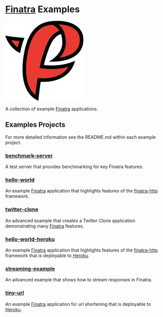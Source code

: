 # [Finatra][finatra] Examples

![finatra logo](../finatra_logo.png)

A collection of example [Finatra][finatra] applications.

## Examples Projects
For more detailed information see the README.md within each example project.

### [benchmark-server](finatra-benchmark-server/README.md)
A test server that provides benchmarking for key Finatra features.

### [hello-world](finatra-hello-world/README.md)
An example [Finatra][finatra] application that highlights features of the [finatra-http](https://github.com/twitter/finatra/tree/master/http) framework.

### [twitter-clone](finatra-twitter-clone/README.md)
An advanced example that creates a Twitter Clone application demonstrating many [Finatra][finatra] features.

### [hello-world-heroku](hello-world-heroku/README.md)
An example [Finatra][finatra] application that highlights features of the [finatra-http](https://github.com/twitter/finatra/tree/master/http) framework that is deployable to [Heroku](https://heroku.com).

### [streaming-example](streaming-example/README.md)
An advanced example that shows how to stream responses in Finatra.

### [tiny-url](tiny-url/README.md)
An example [Finatra][finatra] application for url shortening that is deployable to [Heroku](https://heroku.com).

[finatra]: https://github.com/twitter/finatra
